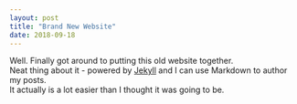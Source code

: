 ```yaml
---
layout: post
title: "Brand New Website"
date: 2018-09-18
---
```


Well. Finally got around to putting this old website together.  
Neat thing about it - powered by [Jekyll](http://jekyllrb.com) and I can use Markdown to author my posts.  
It actually is a lot easier than I thought it was going to be.  
